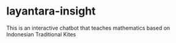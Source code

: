 # layantara-insight
This is an interactive chatbot that teaches mathematics based on Indonesian Traditional Kites
